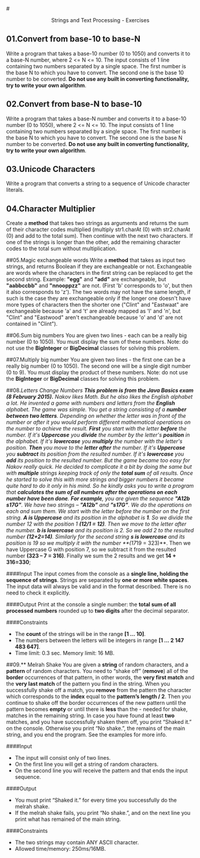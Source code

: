 #<p align="center"> Strings and Text Processing - Exercises <p>

## 01.Convert from base-10 to base-N
Write a program that takes a base-10 number (0 to 1050) and converts it to a base-N number, where 2 <= N <= 10.
The input consists of 1 line containing two numbers separated by a single space. The first number is the base N to which you have to convert. The second one is the base 10 number to be converted. **Do not use any built in converting functionality, try to write your own algorithm**.

## 02.Convert from base-N to base-10
Write a program that takes a base-N number and converts it to a base-10 number (0 to 1050), where 2 <= N <= 10.
The input consists of 1 line containing two numbers separated by a single space. The first number is the base N to which you have to convert. The second one is the base N number to be converted. **Do not use any built in converting functionality, try to write your own algorithm**.

## 03.Unicode Characters
Write a program that converts a string to a sequence of Unicode character literals.

## 04.Character Multiplier
Create a **method** that takes two strings as arguments and returns the sum of their character codes multiplied (multiply str1.charAt (0) with str2.charAt (0) and add to the total sum). Then continue with the next two characters. If one of the strings is longer than the other, add the remaining character codes to the total sum without multiplication.

##05.Magic exchangeable words
Write a **method** that takes as input two strings, and returns Boolean if they are exchangeable or not. Exchangeable are words where the characters in the first string can be replaced to get the second string. Example: **"egg"** and **"add"** are exchangeable, but **"aabbccbb"** and **"nnooppzz"** are not. (First 'b' corresponds to 'o', but then it also corresponds to 'z'). The two words may not have the same length, if such is the case they are exchangeable only if the longer one doesn't have more types of characters then the shorter one ("Clint" and "Eastwaat" are exchangeable because 'a' and 't' are already mapped as 'l' and 'n', but "Clint" and "Eastwood" aren't exchangeable because 'o' and 'd' are not contained in "Clint").

##06.Sum big numbers
You are given two lines - each can be a really big number (0 to 1050). You must display the sum of these numbers.
Note: do not use the **BigInteger** or **BigDecimal** classes for solving this problem.

##07.Multiply big number
You are given two lines - the first one can be a really big number (0 to 1050). The second one will be a single digit number (0 to 9). You must display the product of these numbers.
Note: do not use the **BigInteger** or **BigDecimal** classes for solving this problem.

##08.*Letters Change Numbers
**This problem is from the Java Basics exam (8 February 2015).** 
Nakov likes Math. But he also likes the English alphabet a lot. He invented a game with numbers and letters from the **English** alphabet. The game was simple. You get a string consisting of a **number between two letters**. Depending on whether the letter was in front of the number or after it you would perform different mathematical operations on the number to achieve the result. 
**First** you start with the letter **before** the number. If it's **Uppercase** you **divide** the number by the letter's **position** in the alphabet. If it's **lowercase** you **multiply** the number with the letter's position. **Then** you move to the **letter after** the number. If it's **Uppercase** you **subtract** its position from the resulted number. If it's **lowercase** you **add** its position to the resulted number. But the game became too easy for Nakov really quick. He decided to complicate it a bit by doing the same but with **multiple** strings keeping track of only the **total sum** of all results. Once he started to solve this with more strings and bigger numbers it became quite hard to do it only in his mind. So he kindly asks you to write a program that **calculates the sum of all numbers after the operations on each number have been done**.
**For example**, you are given the sequence **"A12b s17G"**. We have two strings – **"A12b"** and **"s17G"**. We do the operations on each and sum them. We start with the letter before the number on the first string. **A is Uppercase** and its position in the alphabet is **1**. So we divide the number 12 with the position 1 **(12/1 = 12)**. Then we move to the letter after the number. **b is lowercase** and its position is 2. So we add 2 to the resulted number **(12+2=14)**. Similarly for the second string **s is lowercase** and its position is 19 so we multiply it with the number **(17*19 = 323)**. Then we have Uppercase G with position 7, so we subtract it from the resulted number **(323 – 7 = 316)**. Finally we sum the 2 results and we get **14 + 316=330**;

####Input
The input comes from the console as a **single line, holding the sequence of strings**. Strings are separated by **one or more white spaces**.
The input data will always be valid and in the format described. There is no need to check it explicitly.

####Output
Print at the console a single number: the **total sum of all processed numbers** rounded up to **two digits** after the decimal separator.

####Constraints

- The **count** of the strings will be in the range **[1 … 10]**.
- The numbers between the letters will be integers in range **[1 … 2 147 483 647]**.
- Time limit: 0.3 sec. Memory limit: 16 MB.

##09.** Melrah Shake
You are given a **string** of random characters, and a **pattern** of random characters. You need to “shake off” (**remove**) all of the **border** occurrences of that pattern, in other words, the **very first match** and the **very last match** of the pattern you find in the string.
When you successfully shake off a match, you **remove** from the pattern the character which corresponds to the **index** equal to the **pattern’s length / 2**. Then you continue to shake off the border occurrences of the new pattern until the pattern becomes **empty** or until there is **less** than the - needed for shake, matches in the remaining string.
In case you have found at least **two** matches, and you have successfully shaken them off, you print “Shaked it.” on the console. Otherwise you print “No shake.”, the remains of the main string, and you end the program. See the examples for more info.

####Input

- The input will consist only of two lines.
- On the first line you will get a string of random characters.
- On the second line you will receive the pattern and that ends the input sequence.

####Output

- You must print “Shaked it.” for every time you successfully do the melrah shake.
- If the melrah shake fails, you print “No shake.”, and on the next line you print what has remained of the main string.

####Constraints

- The two strings may contain ANY ASCII character.
- Allowed time/memory: 250ms/16MB.
